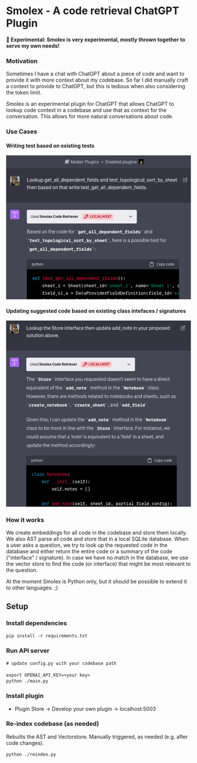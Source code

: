 # Smolex - A code retrieval ChatGPT Plugin

**🚧 Experimental: Smolex is very experimental, mostly thrown together to serve my own needs!**

### Motivation

Sometimes I have a chat with ChatGPT about a piece of code and want to provide it with more context about my codebase.
So far I did manually craft a context to provide to ChatGPT, but this is tedious when also considering the token limit.

Smolex is an experimental plugin for ChatGPT that allows ChatGPT to lookup code context in a codebase and use that as
context for the conversation. This allows for more natural conversations about code.

### Use Cases

#### Writing test based on existing tests

![Demo](./demo_1.png)

#### Updating suggested code based on existing class intefaces / signatures

![Demo](./demo_2.png)

### How it works

We create embeddings for all code in the codebase and store them locally. We also AST parse all code and store that in a
local SQLite database. When a user asks a question, we try to look up the requested code in the database and either
return the entire code or a summary of the code ("interface" / signature). In case we have no match in the database, we
use the vector store to find the code (or interface) that might be most relevant to the question.

At the moment Smolex is Python only, but it should be possible to extend it to other languages. ;)

## Setup

### Install dependencies

```
pip install -r requirements.txt
```

### Run API server

```
# update config.py with your codebase path

export OPENAI_API_KEY=<your key>
python ./main.py
```

### Install plugin

- Plugin Store -> Develop your own plugin -> localhost:5003

### Re-index codebase (as needed)

Rebuilts the AST and Vectorstore. Manually triggered, as needed (e.g. after code changes).

```
python ./reindex.py
```
